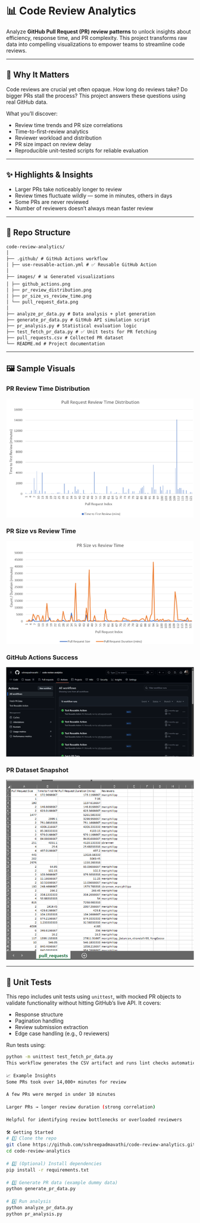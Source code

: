 # 📊 Code Review Analytics

Analyze **GitHub Pull Request (PR) review patterns** to unlock insights about efficiency, response time, and PR complexity. This project transforms raw data into compelling visualizations to empower teams to streamline code reviews.

---

## 🚀 Why It Matters

Code reviews are crucial yet often opaque. How long do reviews take? Do bigger PRs stall the process? This project answers these questions using real GitHub data.

What you’ll discover:

- Review time trends and PR size correlations  
- Time-to-first-review analytics  
- Reviewer workload and distribution  
- PR size impact on review delay  
- Reproducible unit-tested scripts for reliable evaluation  

---

## ✨ Highlights & Insights

- Larger PRs take noticeably longer to review  
- Review times fluctuate wildly — some in minutes, others in days  
- Some PRs are never reviewed  
- Number of reviewers doesn’t always mean faster review  

---

## 📂 Repo Structure
```
code-review-analytics/
│
├── .github/ # GitHub Actions workflow
│ ├── use-reusable-action.yml # ✅ Reusable GitHub Action
│
├── images/ # 📊 Generated visualizations
│ ├── github_actions.png
│ ├── pr_review_distribution.png
│ ├── pr_size_vs_review_time.png
│ └── pull_request_data.png
│
├── analyze_pr_data.py # Data analysis + plot generation
├── generate_pr_data.py # GitHub API simulation script
├── pr_analysis.py # Statistical evaluation logic
├── test_fetch_pr_data.py # ✅ Unit tests for PR fetching
├── pull_requests.csv # Collected PR dataset
└── README.md # Project documentation
```

---

## 🖼️ Sample Visuals

### PR Review Time Distribution  
![Review Time Distribution](images/pr_review_distribution.png)

### PR Size vs Review Time  
![PR Size vs Time](images/pr_size_vs_review_time.png)

### GitHub Actions Success  
![Actions](images/github_actions.png)

### PR Dataset Snapshot  
![PR Data](images/pull_request_data.png)

---

## 🧪 Unit Tests

This repo includes unit tests using `unittest`, with mocked PR objects to validate functionality without hitting GitHub’s live API. It covers:

- Response structure
- Pagination handling
- Review submission extraction
- Edge case handling (e.g., 0 reviewers)

Run tests using:

```bash
python -m unittest test_fetch_pr_data.py
This workflow generates the CSV artifact and runs lint checks automatically on push or manual dispatch.

📈 Example Insights
Some PRs took over 14,000+ minutes for review

A few PRs were merged in under 10 minutes

Larger PRs → longer review duration (strong correlation)

Helpful for identifying review bottlenecks or overloaded reviewers

🛠️ Getting Started
# 1️⃣ Clone the repo
git clone https://github.com/sshreepadmavathi/code-review-analytics.git
cd code-review-analytics

# 2️⃣ (Optional) Install dependencies
pip install -r requirements.txt

# 3️⃣ Generate PR data (example dummy data)
python generate_pr_data.py

# 4️⃣ Run analysis
python analyze_pr_data.py
python pr_analysis.py


